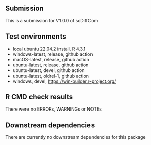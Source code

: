 ## Submission
This is a submission for V1.0.0 of scDiffCom

## Test environments
* local ubuntu 22.04.2 install, R 4.3.1
* windows-latest, release, github action
* macOS-latest, release, github action
* ubuntu-latest, release, github action
* ubuntu-latest, devel, github action
* ubuntu-latest, oldrel-1, github action
* windows, devel, https://win-builder.r-project.org/

## R CMD check results
There were no ERRORs, WARNINGs or NOTEs

## Downstream dependencies
There are currently no downstream dependencies for this package

